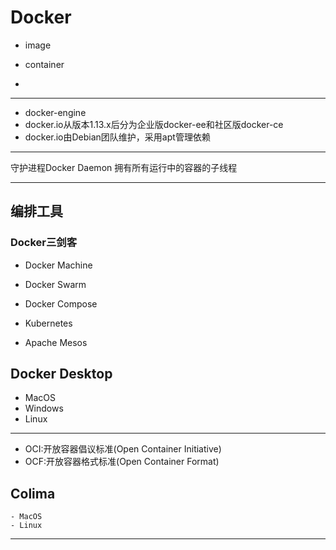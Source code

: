 # Docker

- image
- container

-


---
- docker-engine
- docker.io从版本1.13.x后分为企业版docker-ee和社区版docker-ce
- docker.io由Debian团队维护，采用apt管理依赖
---
守护进程Docker Daemon
拥有所有运行中的容器的子线程

---
## 编排工具
### Docker三剑客
- Docker Machine
- Docker Swarm
- Docker Compose


- Kubernetes
- Apache Mesos

## Docker Desktop
- MacOS
- Windows
- Linux

---
- OCI:开放容器倡议标准(Open Container Initiative)
- OCF:开放容器格式标准(Open Container Format)
## Colima
    - MacOS
    - Linux



----
